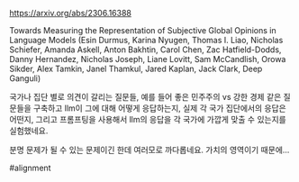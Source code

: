 https://arxiv.org/abs/2306.16388

Towards Measuring the Representation of Subjective Global Opinions in Language Models (Esin Durmus, Karina Nyugen, Thomas I. Liao, Nicholas Schiefer, Amanda Askell, Anton Bakhtin, Carol Chen, Zac Hatfield-Dodds, Danny Hernandez, Nicholas Joseph, Liane Lovitt, Sam McCandlish, Orowa Sikder, Alex Tamkin, Janel Thamkul, Jared Kaplan, Jack Clark, Deep Ganguli)

국가나 집단 별로 의견이 갈리는 질문들, 예를 들어 좋은 민주주의 vs 강한 경제 같은 질문들을 구축하고 llm이 그에 대해 어떻게 응답하는지, 실제 각 국가 집단에서의 응답은 어떤지, 그리고 프롬프팅을 사용해서 llm의 응답을 각 국가에 가깝게 맞출 수 있는지를 실험했네요.

분명 문제가 될 수 있는 문제이긴 한데 여러모로 까다롭네요. 가치의 영역이기 때문에...

#alignment